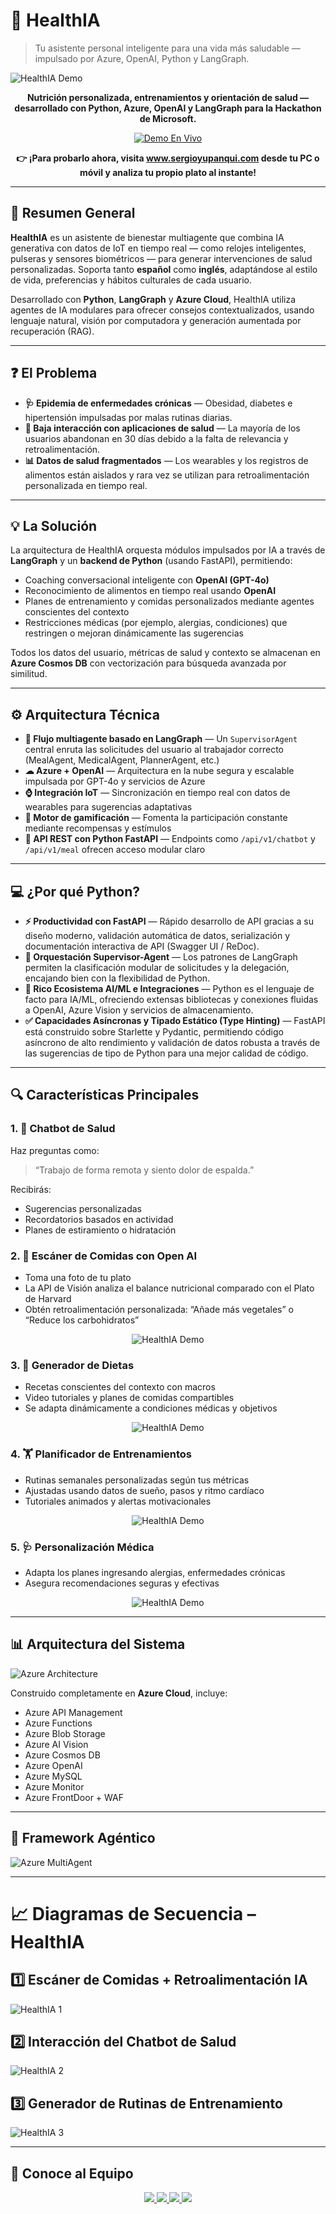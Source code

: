 # 🤖 HealthIA

> Tu asistente personal inteligente para una vida más saludable — impulsado por Azure, OpenAI, Python y LangGraph.

<img src="https://github.com/user-attachments/assets/6a6dfcd8-726a-41e1-bc6d-92ec5ad27f16" alt="HealthIA Demo"/>

<p align="center">
  <b>Nutrición personalizada, entrenamientos y orientación de salud — desarrollado con Python, Azure, OpenAI y LangGraph para la Hackathon de Microsoft.</b>
</p>

<p align="center">
  <a href="https://www.sergioyupanqui.com" target="_blank">
    <img src="https://img.shields.io/badge/Live-Demo-blue?style=for-the-badge" alt="Demo En Vivo"/>
  </a>
</p>

<p align="center"><strong>👉 ¡Para probarlo ahora, visita <a href="https://sergioyupanqui.com" target="_blank">www.sergioyupanqui.com</a> desde tu PC o móvil y analiza tu propio plato al instante!</strong></p>

---

## 🌟 Resumen General

**HealthIA** es un asistente de bienestar multiagente que combina IA generativa con datos de IoT en tiempo real — como relojes inteligentes, pulseras y sensores biométricos — para generar intervenciones de salud personalizadas. Soporta tanto **español** como **inglés**, adaptándose al estilo de vida, preferencias y hábitos culturales de cada usuario.

Desarrollado con **Python**, **LangGraph** y **Azure Cloud**, HealthIA utiliza agentes de IA modulares para ofrecer consejos contextualizados, usando lenguaje natural, visión por computadora y generación aumentada por recuperación (RAG).

---

## ❓ El Problema

- **🩺 Epidemia de enfermedades crónicas** — Obesidad, diabetes e hipertensión impulsadas por malas rutinas diarias.
- **🚪 Baja interacción con aplicaciones de salud** — La mayoría de los usuarios abandonan en 30 días debido a la falta de relevancia y retroalimentación.
- **📊 Datos de salud fragmentados** — Los wearables y los registros de alimentos están aislados y rara vez se utilizan para retroalimentación personalizada en tiempo real.

---

## 💡 La Solución

La arquitectura de HealthIA orquesta módulos impulsados por IA a través de **LangGraph** y un **backend de Python** (usando FastAPI), permitiendo:

- Coaching conversacional inteligente con **OpenAI (GPT-4o)**
- Reconocimiento de alimentos en tiempo real usando **OpenAI**
- Planes de entrenamiento y comidas personalizados mediante agentes conscientes del contexto
- Restricciones médicas (por ejemplo, alergias, condiciones) que restringen o mejoran dinámicamente las sugerencias

Todos los datos del usuario, métricas de salud y contexto se almacenan en **Azure Cosmos DB** con vectorización para búsqueda avanzada por similitud.

---

## ⚙️ Arquitectura Técnica

- **🤖 Flujo multiagente basado en LangGraph** — Un `SupervisorAgent` central enruta las solicitudes del usuario al trabajador correcto (MealAgent, MedicalAgent, PlannerAgent, etc.)
- **☁ Azure + OpenAI** — Arquitectura en la nube segura y escalable impulsada por GPT-4o y servicios de Azure
- **⌚ Integración IoT** — Sincronización en tiempo real con datos de wearables para sugerencias adaptativas
- **🏅 Motor de gamificación** — Fomenta la participación constante mediante recompensas y estímulos
- **📡 API REST con Python FastAPI** — Endpoints como `/api/v1/chatbot` y `/api/v1/meal` ofrecen acceso modular claro

---

## 💻 ¿Por qué Python?

- **⚡ Productividad con FastAPI** — Rápido desarrollo de API gracias a su diseño moderno, validación automática de datos, serialización y documentación interactiva de API (Swagger UI / ReDoc).
- **🧠 Orquestación Supervisor-Agent** — Los patrones de LangGraph permiten la clasificación modular de solicitudes y la delegación, encajando bien con la flexibilidad de Python.
- **🔗 Rico Ecosistema AI/ML e Integraciones** — Python es el lenguaje de facto para IA/ML, ofreciendo extensas bibliotecas y conexiones fluidas a OpenAI, Azure Vision y servicios de almacenamiento.
- **✅ Capacidades Asíncronas y Tipado Estático (Type Hinting)** — FastAPI está construido sobre Starlette y Pydantic, permitiendo código asíncrono de alto rendimiento y validación de datos robusta a través de las sugerencias de tipo de Python para una mejor calidad de código.

---

## 🔍 Características Principales

### 1. 🧠 Chatbot de Salud
Haz preguntas como:
> “Trabajo de forma remota y siento dolor de espalda.”

Recibirás:
- Sugerencias personalizadas
- Recordatorios basados en actividad
- Planes de estiramiento o hidratación

### 2. 📸 Escáner de Comidas con Open AI
- Toma una foto de tu plato
- La API de Visión analiza el balance nutricional comparado con el Plato de Harvard
- Obtén retroalimentación personalizada: “Añade más vegetales” o “Reduce los carbohidratos”
<p align="center">
  <img src="https://github.com/user-attachments/assets/8493337e-9a81-43b8-ac3d-600db5138898" alt="HealthIA Demo"/>
</p>

### 3. 🥗 Generador de Dietas
- Recetas conscientes del contexto con macros
- Video tutoriales y planes de comidas compartibles
- Se adapta dinámicamente a condiciones médicas y objetivos

<p align="center">
  <img src="https://github.com/user-attachments/assets/94fe574f-51e9-4ef6-b57b-98f08a751b96" alt="HealthIA Demo"/>
</p>

### 4. 🏋️ Planificador de Entrenamientos
- Rutinas semanales personalizadas según tus métricas
- Ajustadas usando datos de sueño, pasos y ritmo cardíaco
- Tutoriales animados y alertas motivacionales

<p align="center">
  <img src="https://github.com/user-attachments/assets/712efe78-cff1-40c6-aa16-f526736e4739" alt="HealthIA Demo"/>
</p>

### 5. 🩺 Personalización Médica
- Adapta los planes ingresando alergias, enfermedades crónicas
- Asegura recomendaciones seguras y efectivas
  
<p align="center">
  <img src="https://github.com/user-attachments/assets/a759a9d0-d627-4262-a1e7-2e68e98e117f" alt="HealthIA Demo"/>
</p>

---

## 📊 Arquitectura del Sistema

<img src="https://github.com/user-attachments/assets/8378437f-831f-47f9-82fd-a9bb34a6db81" alt="Azure Architecture" />

Construido completamente en **Azure Cloud**, incluye:
- Azure API Management
- Azure Functions
- Azure Blob Storage
- Azure AI Vision
- Azure Cosmos DB
- Azure OpenAI
- Azure MySQL
- Azure Monitor
- Azure FrontDoor + WAF

---

## 🤖 Framework Agéntico

<img src="https://github.com/user-attachments/assets/44950f32-f0da-4096-abc9-980f42d74857" alt="Azure MultiAgent" />

---

# 📈 Diagramas de Secuencia – HealthIA

## 1️⃣ Escáner de Comidas + Retroalimentación IA
<img src="https://github.com/user-attachments/assets/bbb6732a-99c7-4301-a17d-fa31efb634f7" alt="HealthIA 1"/>

## 2️⃣ Interacción del Chatbot de Salud
<img src="https://github.com/user-attachments/assets/5de7974e-f949-4f0b-982c-3affa87efb0c" alt="HealthIA 2"/>

## 3️⃣ Generador de Rutinas de Entrenamiento
<img src="https://github.com/user-attachments/assets/d42d17c3-b126-4b8d-a72f-0a5659cfb5c5" alt="HealthIA 3"/>

---

## 👥 Conoce al Equipo

<p align="center">
  <a href="https://www.linkedin.com/in/fransua-leon/" target="_blank">
    <img src="https://img.shields.io/badge/Fransua%20Leon-LinkedIn-0077B5?style=for-the-badge&logo=linkedin&logoColor=white" />
  </a>
  <a href="https://www.linkedin.com/in/sergioyupanquigomez/" target="_blank">
    <img src="https://img.shields.io/badge/Sergio%20Yupanqui-LinkedIn-0077B5?style=for-the-badge&logo=linkedin&logoColor=white" />
  </a>
  <a href="https://www.linkedin.com/in/luisangelorp/" target="_blank">
    <img src="https://img.shields.io/badge/Luis%20Rodriguez-LinkedIn-0077B5?style=for-the-badge&logo=linkedin&logoColor=white" />
  </a>
  <a href="https://www.linkedin.com/in/diegorojasvera/" target="_blank">
    <img src="https://img.shields.io/badge/Diego%20Rojas-LinkedIn-0077B5?style=for-the-badge&logo=linkedin&logoColor=white" />
  </a>
</p>
